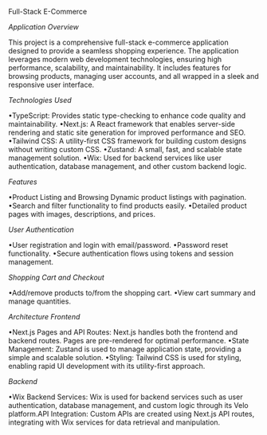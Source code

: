 Full-Stack E-Commerce 

*Application Overview*

This project is a comprehensive full-stack e-commerce application designed to provide a seamless shopping experience. The application leverages modern web development technologies, ensuring high performance, scalability, and maintainability. It includes features for browsing products, managing user accounts, and all wrapped in a sleek and responsive user interface. 

*Technologies Used*

•TypeScript: Provides static type-checking to enhance code quality and maintainability.
•Next.js: A React framework that enables server-side rendering and static site generation for improved performance and SEO.
•Tailwind CSS: A utility-first CSS framework for building custom designs without writing custom CSS.
•Zustand: A small, fast, and scalable state management solution.
•Wix: Used for backend services like user authentication, database management, and other custom backend logic.

*Features*

•Product Listing and Browsing Dynamic product listings with pagination. •Search and filter functionality to find products easily.
•Detailed product pages with images, descriptions, and prices. 

*User Authentication*

•User registration and login with email/password.
•Password reset functionality.
•Secure authentication flows using tokens and session management.

*Shopping Cart and Checkout*

•Add/remove products to/from the shopping cart.
•View cart summary and manage quantities.

*Architecture Frontend*

•Next.js Pages and API Routes: Next.js handles both the frontend and backend routes. Pages are pre-rendered for optimal performance.
•State Management: Zustand is used to manage application state, providing a simple and scalable solution.
•Styling: Tailwind CSS is used for styling, enabling rapid UI development with its utility-first approach.

*Backend*

•Wix Backend Services: Wix is used for backend services such as user authentication, database management, and custom logic through its Velo platform.API Integration: Custom APIs are created using Next.js API routes, integrating with Wix services for data retrieval and manipulation.
